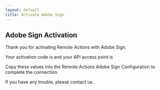 ```yaml
---
layout: default
title: Activate Adobe Sign
---
```

## Adobe Sign Activation

Thank you for activating Remote Actions with Adobe Sign.

Your activation code is <span id="adobe-sign-code" class="adobe-sign-key"></span>
and your API access point is <span id="adobe-sign-ap" class="adobe-sign-key"></span>

Copy these values into the Remote Actions Adobe Sign Configuration
to complete the connection.

If you have any trouble, please contact us.

<script src="https://ajax.googleapis.com/ajax/libs/jquery/1.11.3/jquery.min.js"></script>
<script src="/js/adobe-sign.js"></script>

